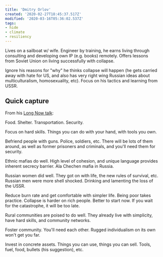 ```yaml
---
title: 'Dmitry Orlov'
created: '2020-02-27T18:45:37.517Z'
modified: '2020-03-16T05:36:02.537Z'
tags:
- hide
- climate
- resiliency
---
```



Lives on a sailboat w/ wife. Engineer by training, he earns living through consulting and developing own IP (e.g. books) remotely. Offers lessons from Soviet Union on living successfully with collapse.

Ignore his reasons for "why" he thinks collapse will happen (he gets carried away with hate for US, and also has very right wing Russian ideas about multiculturalism, homosexuality, etc). Focus on his tactics and learning from USSR.

## Quick capture

From his [Long Now talk](http://longnow.org/seminars/02009/feb/13/social-collapse-best-practices/):

Food. Shelter. Transportation. Security.

Focus on hard skills. Things you can do with your hand, with tools you own.

Befriend people with guns. Police, soldiers, etc. There will be lots of them around, as well as former prisoners and criminals, and you'll need them for security.

Ethnic mafias do well. High level of cohesion, and unique language provides inherent secrecy barrier. Ala Chechen mafia in Russia.

Russian women did well. They got on with life, the new rules of survival, etc. Russian men were more shell shocked. Drinking and lamenting the loss of the USSR.

Reduce burn rate and get comfortable with simpler life. Being poor takes practice. Collapse is harder on rich people. Better to start now. If you wait for the catastrophe, it will be too late.

Rural communities are poised to do well. They already live with simplicity, have hard skills, and community networks.

Foster community. You'll need each other. Rugged individualism on its own won't get you far.

Invest in concrete assets. Things you can use, things you can sell. Tools, fuel, food, bullets (his suggestion), etc.
